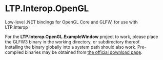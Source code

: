 # LTP.Interop.OpenGL
Low-level .NET bindings for OpenGL Core and GLFW, for use with LTP.Interop
 
For the **LTP.Interop.OpenGL.ExampleWindow** project to work, please place the GLFW3 binary in the working directory, or subdirectory thereof. Installing the binary globally into a system path should also work. Pre-compiled binaries may be obtained from [the official download page](https://www.glfw.org/download.html).
